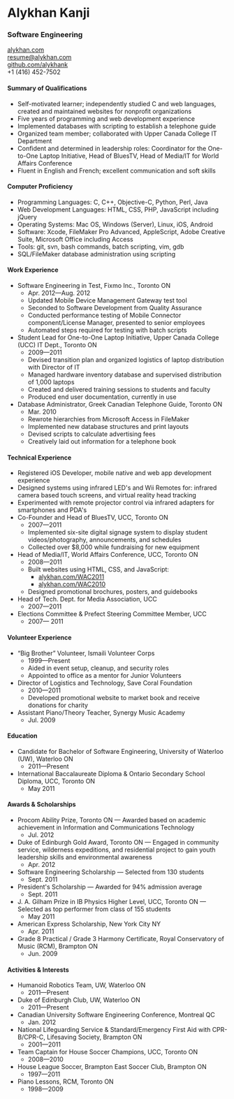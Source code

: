 # Alykhan Kanji

### Software Engineering

<div id="wrapper">
	<div class="item"><a href="http://alykhan.com">alykhan.com</a></div>
	<div class="item"><a href="mailto:resume@alykhan.com">resume@alykhan.com</a></div>
	<div class="item"><a href="http://github.com/alykhank">github.com/alykhank</a></div>
	<div class="item">+1 (416) 452-7502</div>
</div>

#### Summary of Qualifications

* Self-motivated learner; independently studied C and web languages, created and maintained websites for nonprofit organizations
* Five years of programming and web development experience
* Implemented databases with scripting to establish a telephone guide
* Organized team member; collaborated with Upper Canada College IT Department
* Confident and determined in leadership roles: Coordinator for the One-to-One Laptop Initiative, Head of BluesTV, Head of Media/IT for World Affairs Conference
* Fluent in English and French; excellent communication and soft skills

#### Computer Proficiency

* Programming Languages: C, C++, Objective-C, Python, Perl, Java
* Web Development Languages: HTML, CSS, PHP, JavaScript including jQuery
* Operating Systems: Mac OS, Windows (Server), Linux, iOS, Android
* Software: Xcode, FileMaker Pro Advanced, AppleScript, Adobe Creative Suite, Microsoft Office including Access
* Tools: git, svn, bash commands, batch scripting, vim, gdb
* SQL/FileMaker database administration using scripting

#### Work Experience

* Software Engineering in Test, Fixmo Inc., Toronto ON
	* Apr. 2012&mdash;Aug. 2012
	* Updated Mobile Device Management Gateway test tool
	* Seconded to Software Development from Quality Assurance
	* Conducted performance testing of Mobile Connector component/License Manager, presented to senior employees
	* Automated steps required for testing with batch scripts
* Student Lead for One-to-One Laptop Initiative, Upper Canada College (UCC) IT Dept., Toronto ON
	* 2009&mdash;2011
	* Devised transition plan and organized logistics of laptop distribution with Director of IT
	* Managed hardware inventory database and supervised distribution of 1,000 laptops
	* Created and delivered training sessions to students and faculty
	* Produced end user documentation, currently in use
* Database Administrator, Greek Canadian Telephone Guide, Toronto ON
	* Mar. 2010
	* Rewrote hierarchies from Microsoft Access in FileMaker
	* Implemented new database structures and print layouts
	* Devised scripts to calculate advertising fees
	* Creatively laid out information for a telephone book

#### Technical Experience

* Registered iOS Developer, mobile native and web app development experience
* Designed systems using infrared LED's and Wii Remotes for: infrared camera based touch screens, and virtual reality head tracking
* Experimented with remote projector control via infrared adapters for smartphones and PDA's
* Co-Founder and Head of BluesTV, UCC, Toronto ON
	* 2007&mdash;2011
	* Implemented six-site digital signage system to display student videos/photography, announcements, and schedules
	* Collected over $8,000 while fundraising for new equipment
* Head of Media/IT, World Affairs Conference, UCC, Toronto ON
	* 2008&mdash;2011
	* Built websites using HTML, CSS, and JavaScript:
		* [alykhan.com/WAC2011](http://alykhan.com/WAC2011/)
		* [alykhan.com/WAC2010](http://alykhan.com/WAC2010/)
	* Designed promotional brochures, posters, and guidebooks
* Head of Tech. Dept. for Media Association, UCC
	* 2007&mdash;2011
* Elections Committee & Prefect Steering Committee Member, UCC
	* 2007&mdash; 2011

#### Volunteer Experience

* “Big Brother” Volunteer, Ismaili Volunteer Corps
	* 1999&mdash;Present
	* Aided in event setup, cleanup, and security roles
	* Appointed to office as a mentor for Junior Volunteers
* Director of Logistics and Technology, Save Coral Foundation
	* 2010&mdash;2011
	* Developed promotional website to market book and receive donations for charity
* Assistant Piano/Theory Teacher, Synergy Music Academy
	* Jul. 2009

#### Education

* Candidate for Bachelor of Software Engineering, University of Waterloo (UW), Waterloo ON
	* 2011&mdash;Present
* International Baccalaureate Diploma & Ontario Secondary School Diploma, UCC, Toronto ON
	* May 2011

#### Awards & Scholarships

* Procom Ability Prize, Toronto ON — Awarded based on academic achievement in Information and Communications Technology
	* Jul. 2012
* Duke of Edinburgh Gold Award, Toronto ON — Engaged in community service, wilderness expeditions, and residential project to gain youth leadership skills and environmental awareness
	* Apr. 2012
* Software Engineering Scholarship — Selected from 130 students
	* Sept. 2011
* President's Scholarship — Awarded for 94% admission average
	* Sept. 2011
* J. A. Gilham Prize in IB Physics Higher Level, UCC, Toronto ON — Selected as top performer from class of 155 students
	* May 2011
* American Express Scholarship, New York City NY
	* Apr. 2011
* Grade 8 Practical / Grade 3 Harmony Certificate, Royal Conservatory of Music (RCM), Brampton ON
	* Jun. 2009

#### Activities & Interests

* Humanoid Robotics Team, UW, Waterloo ON
	* 2011&mdash;Present
* Duke of Edinburgh Club, UW, Waterloo ON
	* 2011&mdash;Present
* Canadian University Software Engineering Conference, Montreal QC
	* Jan. 2012
* National Lifeguarding Service & Standard/Emergency First Aid with CPR-B/CPR-C, Lifesaving Society, Brampton ON
	* 2001&mdash;2011
* Team Captain for House Soccer Champions, UCC, Toronto ON
	* 2008&mdash;2010
* House League Soccer, Brampton East Soccer Club, Brampton ON
	* 1997&mdash;2011
* Piano Lessons, RCM, Toronto ON
	* 1998&mdash;2009
